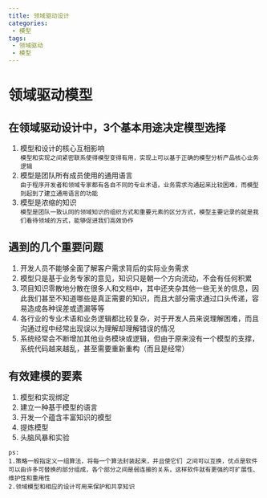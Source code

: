 ```yaml
---
title: 领域驱动设计
categories:
 - 模型
tags:
 - 领域驱动
 - 模型
---
```


# 领域驱动模型

## 在领域驱动设计中，3个基本用途决定模型选择
1. 模型和设计的核心互相影响  
`模型和实现之间紧密联系使得模型变得有用，实现上可以基于正确的模型分析产品核心业务逻辑`
1. 模型是团队所有成员使用的通用语言    
`由于程序开发者和领域专家都有各自不同的专业术语，业务需求沟通起来比较困难，而模型则起到了建立通用语言的功能`
1. 模型是浓缩的知识   
`模型是团队一致认同的领域知识的组织方式和重要元素的区分方式，模型主要记录的就是我们看待领域的方式，能够促进我们高效协作`

## 遇到的几个重要问题
1. 开发人员不能够全面了解客户需求背后的实际业务需求
1. 模型只是基于业务专家的意见，知识只是朝一个方向流动，不会有任何积累
1. 项目知识零散地分散在很多人和文档中，其中还夹杂其他一些无关的信息，因此我们甚至不知道哪些是真正需要的知识，而且大部分需求通过口头传递，容易造成各种误差或遗漏等等
1. 各行业的专业术语和业务逻辑都比较复杂，对于开发人员来说理解困难，而且沟通过程中经常出现误以为理解却理解错误的情况
1. 系统经常会不断增加其他业务模块或逻辑，但由于原来没有一个模型的支撑，系统代码越来越乱，甚至需要重新重构（而且是经常）

## 有效建模的要素
1. 模型和实现绑定
1. 建立一种基于模型的语言
1. 开发一个蕴含丰富知识的模型
1. 提炼模型
1. 头脑风暴和实验

```
ps: 
1.策略一般指定义一组算法，将每一个算法封装起来，并且使它们 之间可以互换，优点是软件可以由许多可替换的部分组成，各个部分之间是弱连接的关系，这样软件就有更强的可扩展性、维护性和重用性
2.领域模型和相应的设计可用来保护和共享知识
```